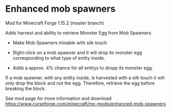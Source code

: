 # Enhanced mob spawners
Mod for Minecraft Forge 1.15.2 (master branch)

Adds harvest and ability to retrieve Monster Egg from Mob Spawners


+ Make Mob Spawners minable with silk touch

+ Right-click on a mob spawner and it will drop its monster egg corresponding to what type of entity inside.

+ Adds a approx. 4% chance for all entitys to dropp its monster egg.

 

If a mob spawner, with any entity inside, is harvested with a silk touch it will only drop the block and not the egg. Therefore, retrieve the egg before breaking the block.

See mod page for more information and download
https://www.curseforge.com/minecraft/mc-mods/enhanced-mob-spawners
